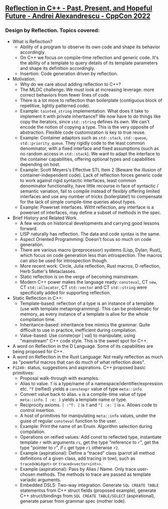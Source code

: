 ## [Reflection in C++ - Past, Present, and Hopeful Future - Andrei Alexandrescu - CppCon 2022](https://www.youtube.com/watch?v=YXIVw6QFgAI&list=LL6MKUgGZ9Q8c2Ff7GnoRoqA)
### Design by Reflection. Topics covered:
* What is Reflection?
  * Ability of a program to observe its own code and shape its behavior accordingly.
  * On C++ we focus on compile-time reflection and generic code. It's the ability of a template to query details of its template parameters and shape its definition accordingly.
  * Insertion: Code generation driven by reflection.
* Motivation.
  * Why do we care about adding reflection to C++?
  * The MLOC challenge. We must look at increasing leverage: more correct behaviors from fewer lines of code.
  * There is a lot more to reflection than boilerplate (contiguous block of repetitive, lightly patterned code).
  * Example: `tainted_string` implementation. What does it take to implement it with private inheritance? We now have to do things like copy the iterators, since `std::string` defines its own. We can't encode the notion of copying a type. This is the very opposite of abstraction. Flexible code customization is key to true reuse.
  * Example: Container adaptors such as `std::stack`, `std::queue`, `std::priority_queue`. They rigidly code to the least common denominator, with a fixed interface and fixed assumptions (such as no random access in `std::stack`). We want to adapt the interface to the container capabilities, offering optional types and capabilities depending on host.
  * Example: Scott Meyers's Effective STL Item 2 (Beware the illusion of container-independent code). Lack of reflection forces generic code to work against rigid syntactic interfaces, least common denominator functionality, have little recourse in face of syntactic / semantic variation, fail to compile instead of flexibly offering limited interfaces and use any number of tricks (boilerplate!) to compensate for the lack of simple compile-time queries about types.
  * Example: Powerset interfaces. Witht reflection, any interface is a powerset of interfaces, may define a subset of methods in the spec.
* Brief History and Related Work.
  * A few words on historical developments and carrying good lessons forward.
  * LISP naturally has reflection. The data and code syntax is the same.
  * Aspect Oriented Programming: Doesn't focus so much on code generation.
  * There are various macro (preprocessor) systems (Lisp, Dylan, Rust), which focus on code generation less than introspection. The macros can also be used for introspection though.
  * More recent work: Circle, Julia reflection, Rust macros, D reflection, Herb Sutter's Metaclasses.
  * Static reflection is on the verge of becoming mainstream.
  * Modern C++ power makes the language ready: `consteval`, CT `new`, CT `std::allocator`, CT `std::vector` and CT `std::string` were specifically added for supporting reflection.
* Static Reflection in C++:
  * Template-based: reflection of a type is an instance of a template (use with template metaprogramming). This can be problematic for memory, as every instance of a template is alive for the whole compilation time.
  * Inheritance-based: inheritance tree mimics the grammar. Quite difficult to use in practice, inefficient during compilation.
  * Value-based: Use conste(xpr | val) to manipulate, using "mainstream" C++ code style. This is the sweet spot for C++.
* A word on Reflection in the D Language. Some of its capabilities are being proposed for C++.
* A word on Reflection in the Rust Language: Not really reflection as much as "powerful macros that can do much of what reflection does".
* `P1240:` status, suggestions and aspirations. C++ proposed basic primitives:
  * Proposal walk-through with examples.
  * Alias to value. `T` is a type/name of a namespace/identifier/expression etc. `^T` (reified) yields a `constexpr` value of type `meta::info`.
  * Convert value back to alias. `e` is a compile-time value of type `meta::info`. `[ :e: ]` yields a template name or type.
  * Reciprocity axioms. `[ :^T: ]` is `T` and `^[ :e: ]` is `e`. Allows code to control insertion.
  * A host of primitives for manipulating `meta::info` values, under the guise of regular `consteval` function to the user.
  * Example: Print the name  of an Enum. Algorithm selection during compilation.
  * Operations on reified values: Add const to reflected type, instantiate template `r` with arguments `rs`, get the type "reference to `r`", get the type "pointer to `r`", if `c` get type `r1` otherwise `r2`.
  * Example (aspirational): Define a "traced" class (parrot all method definitions of a given class, add tracing in tow), such as `traced<Widget>` or `traced<vector<int>>`.
  * Example (aspirational): Pass by Alias / Name. Only trace user-chosen methods. The methods to trace are passed as template variadic arguments.
  * Embedded DSLS: Two-way integration. Generate `SQL CREATE TABLE` statementss from C++ struct fields (proposed example), generate C++ struct/bindings from `SQL CREATE TABLE/SELECT` (aspirational), generate parser from grammar spec (mother lode).





